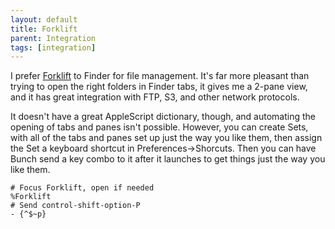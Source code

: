 ```yaml
---
layout: default
title: Forklift
parent: Integration
tags: [integration]
---
```

I prefer [Forklift](https://binarynights.com/) to Finder for file management. It's far more pleasant than trying to open the right folders in Finder tabs, it gives me a 2-pane view, and it has great integration with FTP, S3, and other network protocols.

It doesn't have a great AppleScript dictionary, though, and automating the opening of tabs and panes isn't possible. However, you can create Sets, with all of the tabs and panes set up just the way you like them, then assign the Set a keyboard shortcut in Preferences->Shorcuts. Then you can have Bunch send a key combo to it after it launches to get things just the way you like them.

	# Focus Forklift, open if needed
	%Forklift
	# Send control-shift-option-P
	- {^$~p}
